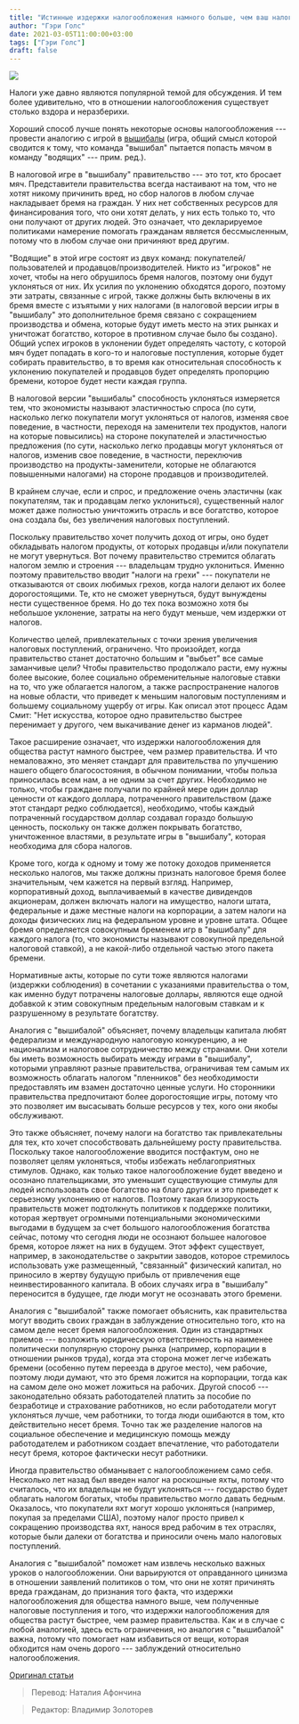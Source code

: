 ```yaml
---
title: "Истинные издержки налогообложения намного больше, чем ваш налоговый счет"
author: "Гэри Голс"
date: 2021-03-05T11:00:00+03:00
tags: ["Гэри Голс"]
draft: false
---
```

![](https://arena.ua/wp-content/uploads/2017/03/1490540480.jpg)

Налоги уже давно являются популярной темой для обсуждения. И тем более удивительно, что в отношении налогообложения существует столько вздора и неразберихи.

Хороший способ лучше понять некоторые основы налогообложения --- провести аналогию с игрой в [вышибалы](https://ru.wikipedia.org/wiki/%D0%92%D1%8B%D1%88%D0%B8%D0%B1%D0%B0%D0%BB%D1%8B_%28%D1%81%D0%BF%D0%BE%D1%80%D1%82%29) (игра, общий смысл которой сводится к тому, что команда "вышибал" пытается попасть мячом в команду "водящих" --- прим. ред.).

В налоговой игре в "вышибалу" правительство --- это тот, кто бросает мяч. Представители правительства всегда настаивают на том, что не хотят никому причинить вред, но сбор налогов в любом случае накладывает бремя на граждан. У них нет собственных ресурсов для финансирования того, что они хотят делать, у них есть только то, что они получают от других людей. Это означает, что декларируемое политиками намерение помогать гражданам является бессмысленным, потому что в любом случае они причиняют вред другим.

"Водящие" в этой игре состоят из двух команд: покупателей/пользователей и продавцов/производителей. Никто из "игроков" не хочет, чтобы на него обрушилось бремя налогов, поэтому они будут уклоняться от них. Их усилия по уклонению обходятся дорого, поэтому эти затраты, связанные с игрой, также должны быть включены в их бремя вместе с изъятыми у них налогами (в налоговой версии игры в "вышибалу" это дополнительное бремя связано с сокращением производства и обмена, которые будут иметь место на этих рынках и уничтожат богатство, которое в противном случае было бы создано). Общий успех игроков в уклонении будет определять частоту, с которой мяч будет попадать в кого-то и налоговые поступления, которые будет собирать правительство, в то время как относительная способность к уклонению покупателей и продавцов будет определять пропорцию бремени, которое будет нести каждая группа.

В налоговой версии "вышибалы" способность уклоняться измеряется тем, что экономисты называют эластичностью спроса (по сути, насколько легко покупатели могут уклоняться от налогов, изменяя свое поведение, в частности, переходя на заменители тех продуктов, налоги на которые повысились) на стороне покупателей и эластичностью предложения (по сути, насколько легко продавцы могут уклоняться от налогов, изменив свое поведение, в частности, переключив производство на продукты-заменители, которые не облагаются повышенными налогами) на стороне продавцов и производителей.

В крайнем случае, если и спрос, и предложение очень эластичны (как покупателям, так и продавцам легко уклониться), существенный налог может даже полностью уничтожить отрасль и все богатство, которое она создала бы, без увеличения налоговых поступлений.

Поскольку правительство хочет получить доход от игры, оно будет обкладывать налогом продукты, от которых продавцы и/или покупатели не могут увернуться. Вот почему правительство стремится облагать налогом землю и строения --- владельцам трудно уклониться. Именно поэтому правительство вводит "налоги на грехи" --- покупатели не отказываются от своих любимых грехов, когда налоги делают их более дорогостоящими. Те, кто не сможет увернуться, будут вынуждены нести существенное бремя. Но до тех пока возможно хотя бы небольшое уклонение, затраты на него будут меньше, чем издержки от налогов.

Количество целей, привлекательных с точки зрения увеличения налоговых поступлений, ограничено. Что произойдет, когда правительство станет достаточно большим и "выбьет" все самые заманчивые цели? Чтобы правительство продолжало расти, ему нужны более высокие, более социально обременительные налоговые ставки на то, что уже облагается налогом, а также распространение налогов на новые области, что приведет к меньшим налоговым поступлениям и большему социальному ущербу от игры. Как описал этот процесс Адам Смит: "Нет искусства, которое одно правительство быстрее перенимает у другого, чем выкачивание денег из карманов людей".

Такое расширение означает, что издержки налогообложения для общества растут намного быстрее, чем размер правительства. И что немаловажно, это меняет стандарт для правительства по улучшению нашего общего благосостояния, в обычном понимании, чтобы польза приносилась всем нам, а не одним за счет других. Необходимо не только, чтобы граждане получали по крайней мере один доллар ценности от каждого доллара, потраченного правительством (даже этот стандарт редко соблюдается), необходимо, чтобы каждый потраченный государством доллар создавал гораздо большую ценность, поскольку он также должен покрывать богатство, уничтоженное властями, в результате игры в "вышибалу", которая необходима для сбора налогов.

Кроме того, когда к одному и тому же потоку доходов применяется несколько налогов, мы также должны признать налоговое бремя более значительным, чем кажется на первый взгляд. Например, корпоративный доход, выплачиваемый в качестве дивидендов акционерам, должен включать налоги на имущество, налоги штата, федеральные и даже местные налоги на корпорации, а затем налоги на доходы физических лиц на федеральном уровне и уровне штата. Общее бремя определяется совокупным бременем игр в "вышибалу" для каждого налога (то, что экономисты называют совокупной предельной налоговой ставкой), а не какой-либо отдельной частью этого пакета бремени.

Нормативные акты, которые по сути тоже являются налогами (издержки соблюдения) в сочетании с указаниями правительства о том, как именно будут потрачены налоговые доллары, являются еще одной добавкой к этим совокупным предельным налоговым ставкам и к разрушенному в результате богатству.

Аналогия с "вышибалой" объясняет, почему владельцы капитала любят федерализм и международную налоговую конкуренцию, а не национализм и налоговое сотрудничество между странами. Они хотели бы иметь возможность выбирать между играми в "вышибалу", которыми управляют разные правительства, ограничивая тем самым их возможность облагать налогом "пленников" без необходимости предоставлять им взамен достаточно ценные услуги. Но сторонники правительства предпочитают более дорогостоящие игры, потому что это позволяет им высасывать больше ресурсов у тех, кого они якобы обслуживают.

Это также объясняет, почему налоги на богатство так привлекательны для тех, кто хочет способствовать дальнейшему росту правительства. Поскольку такое налогообложение вводится постфактум, оно не позволяет целям уклоняться, чтобы избежать неблагоприятных стимулов. Однако, как только такое налогообложение будет введено и осознано плательщиками, это уменьшит существующие стимулы для людей использовать свое богатство на благо других и это приведет к серьезному уклонению от налогов. Поэтому такая близорукость правительств может подтолкнуть политиков к поддержке политики, которая жертвует огромными потенциальными экономическими выгодами в будущем за счет большого налогообложения богатства сейчас, потому что сегодня люди не осознают большее налоговое бремя, которое ляжет на них в будущем. Этот эффект существует, например, в законодательстве о закрытии заводов, которое стремилось использовать уже размещенный, "связанный" физический капитал, но приносило в жертву будущую прибыль от привлечения еще неинвестированного капитала. В обоих случаях игра в "вышибалу" переносится в будущее, где люди могут не осознавать этого бремени.

Аналогия с "вышибалой" также помогает объяснить, как правительства могут вводить своих граждан в заблуждение относительно того, кто на самом деле несет бремя налогообложения. Один из стандартных приемов --- возложить юридическую ответственность на наименее политически популярную сторону рынка (например, корпорации в отношении рынков труда), когда эта сторона может легче избежать бремени (особенно путем переезда в другое место), чем рабочие, поэтому люди думают, что это бремя ложится на корпорации, тогда как на самом деле оно может ложиться на рабочих. Другой способ --- законодательно обязать работодателей платить за пособие по безработице и страхование работников, но если работодатели могут уклоняться лучше, чем работники, то тогда люди ошибаются в том, кто действительно несет бремя. Точно так же разделение налогов на социальное обеспечение и медицинскую помощь между работодателем и работником создает впечатление, что работодатели несут бремя, которое фактически несут работники.

Иногда правительство обманывает с налогообложением само себя. Несколько лет назад был введен налог на роскошные яхты, потому что считалось, что их владельцы не будут уклоняться --- государство будет облагать налогом богатых, чтобы правительство могло давать бедным. Оказалось, что покупатели яхт могут хорошо уклоняться (например, покупая за пределами США), поэтому налог просто привел к сокращению производства яхт, нанося вред рабочим в тех отраслях, которые были далеки от богатства и приносили очень мало налоговых поступлений.

Аналогия с "вышибалой" поможет нам извлечь несколько важных уроков о налогообложении. Они варьируются от оправданного цинизма в отношении заявлений политиков о том, что они не хотят причинять вреда гражданам, до признания того факта, что издержки налогообложения для общества намного выше, чем полученные налоговые поступления и того, что издержки налогообложения для общества растут быстрее, чем размер правительства. Как и в случае с любой аналогией, здесь есть ограничения, но аналогия с "вышибалой" важна, потому что помогает нам избавиться от вещи, которая обходится нам очень дорого  --- заблуждений относительно налогообложения.

[Оригинал статьи](https://mises.org/wire/true-cost-taxation-much-higher-your-tax-bill)

> Перевод: Наталия Афончина

> Редактор: Владимир Золоторев
